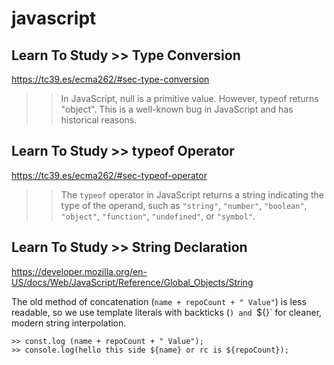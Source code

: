 # javascript

## Learn To Study >> Type Conversion
https://tc39.es/ecma262/#sec-type-conversion

>>  In JavaScript, null is a primitive value. However, typeof returns "object".
>>  This is a well-known bug in JavaScript and has historical reasons.

## Learn To Study >> typeof Operator
https://tc39.es/ecma262/#sec-typeof-operator

>>  The `typeof` operator in JavaScript returns a string indicating the type of the operand, such as `"string"`, `"number"`, `"boolean"`, `"object"`, `"function"`, `"undefined"`, or `"symbol"`.


## Learn To Study >> String Declaration 
https://developer.mozilla.org/en-US/docs/Web/JavaScript/Reference/Global_Objects/String

The old method of concatenation (`name + repoCount + " Value"`) is less readable, so we use template literals with backticks (`) and `${}` for cleaner, modern string interpolation.

```
>> const.log (name + repoCount + " Value");
>> console.log(hello this side ${name} or rc is ${repoCount}); 
```
